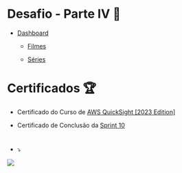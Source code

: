 # Desafio - Parte IV 📝

-  [Dashboard](exercicios/desafio-parte-IV/)
	
	- [Filmes](exercicios/desafio-parte-IV/Filmes/Dados_dos_10_Filmes_Mais_Populares_de_Ação_&_Aventura_(2000-2023).pdf) 
	
	- [Séries](exercicios/desafio-parte-IV/Séries/Dados_das_10_Séries_Mais_Populares_de_Ação_&_Aventura_(2000-2023).pdf) 

# Certificados 🏆

- Certificado do Curso de
[AWS QuickSight [2023 Edition]](https://www.udemy.com/certificate/UC-9c44ac59-b0b3-43da-a408-59c0882b1a66/)

- Certificado de Conclusão da
[Sprint 10]()

#

- ⤵

![](https://img-c.udemycdn.com/redactor/raw/assignment/2023-02-22_18-38-09-0a9fcf25dcd6a1f2c2337aacada1c980.png)
